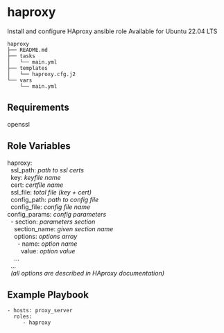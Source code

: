 # haproxy

Install and configure HAproxy ansible role
Available for Ubuntu 22.04 LTS

    haproxy
    ├── README.md
    ├── tasks
    │   └── main.yml
    ├── templates
    │   └── haproxy.cfg.j2
    └── vars
        └── main.yml

## Requirements

openssl

## Role Variables

haproxy:<br>
&nbsp; ssl_path: *path to ssl certs*<br>
&nbsp; key: *keyfile name*<br>
&nbsp; cert: *certfile name*<br>
&nbsp; ssl_file: *total file (key + cert)*<br>
&nbsp; config_path: *path to config file*<br>
&nbsp; config_file: *config file name*<br>
config_params: *config parameters*<br>
&nbsp; \- section: *parameters section*<br>
&nbsp; &nbsp; section_name: *given section name*<br>
&nbsp; &nbsp; options: *options array*<br>
&nbsp; &nbsp; &nbsp; \- name: *option name*<br>
&nbsp; &nbsp; &nbsp; &nbsp; value: *option value*<br>
&nbsp; &nbsp; ...<br>
&nbsp; ...<br>
&nbsp; *(all options are described in HAproxy documentation)*<br>

## Example Playbook

    - hosts: proxy_server
      roles:
         - haproxy